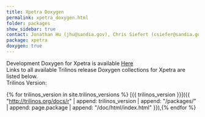 ```yaml
---
title: Xpetra Doxygen
permalink: xpetra_doxygen.html
folder: packages
show_sidebar: true
contact: Jonathan Hu (jhu@sandia.gov), Chris Siefert (csiefer@sandia.gov)
package: xpetra
doxygen: true
---
```


Development Doxygen for Xpetra is available [Here](http://trilinos.org/docs/dev/packages/xpetra/doc/html/index.html)  
Links to all available Trilinos release Doxygen collections for Xpetra are listed below.  
Trilinos Version:

{% for trilinos_version in site.trilinos_versions %}
[{{ trilinos_version }}]({{ "http://trilinos.org/docs/r" | append: trilinos_version | append: "/packages/" | append: page.package | append: "/doc/html/index.html" }}),{% endfor %}
